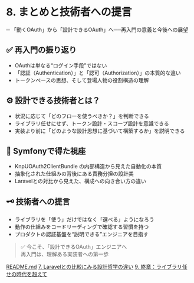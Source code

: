 # 8. まとめと技術者への提言
─ 「動くOAuth」から「設計できるOAuth」へ──再入門の意義と今後への展望


## ✅ 再入門の振り返り

- OAuthは単なる“ログイン手段”ではない
- 「認証（Authentication）」と「認可（Authorization）」の本質的な違い
- トークンベースの思想、そして登場人物の役割構造の理解


## ⚙ 設計できる技術者とは？

- 状況に応じて「どのフローを使うべきか？」を判断できる
- ライブラリ任せにせず、トークン設計・スコープ設計を意識できる
- 実装より前に「どのような設計思想に基づいて構築するか」を説明できる


## 🧰 Symfonyで得た視座

- KnpUOAuth2ClientBundle の内部構造から見えた自動化の本質
- 抽象化された仕組みの背後にある責務分担の設計美
- Laravelとの対比から見えた、構成への向き合い方の違い


## 🗝 技術者への提言

- ライブラリを「使う」だけではなく「選べる」ようになろう
- 動作の仕組みをコードリーディングで確認する習慣を持つ
- プロダクトの認証基盤を“説明できる”エンジニアを目指す


> ✅ 今こそ、「設計できるOAuth」エンジニアへ  
> 再入門は、理解ある実装者への第一歩

[README.md](../README.md)
[7. Laravelとの比較にみる設計哲学の違い](../slides/07_compare_laravel.md)
[9. 終章：ライブラリ任せの時代を超えて](../slides/09_final_message.md)
